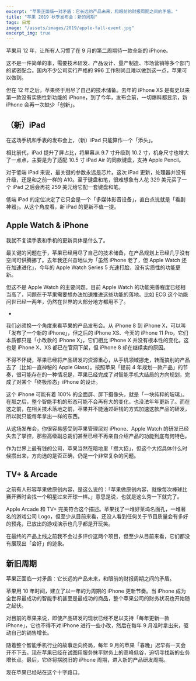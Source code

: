 ```yaml
---
excerpt: "苹果正面临一对矛盾：它长远的产品未来，和眼前的财报周期之间的矛盾。"
title: "苹果 2019 秋季发布会：新的周期"
tags: 日常
image: "/assets/images/2019/apple-fall-event.jpg"
excerpt_img: true
---
```


苹果用 12 年，让所有人习惯了在 9 月的第二周期待一款全新的 iPhone。

这不是一件简单的事，需要技术研发、产品设计、量产制造、市场营销等多个部门的紧密配合。国内不少公司实行严格的 996 工作制尚且难以做到这一点，苹果可以做到。

但在 12 年之后，苹果终于用尽了自己的技术储备。去年的 iPhone XS 是有史以来第一款没有实质性新功能的 iPhone，到了今年，发布会前，一切爆料都显示，新 iPhone 会再一次缺少「创新」。

## （新）iPad
在这场手机和手表的发布会上，（新）iPad 只能算作一个「添头」。

相比前代，iPad 提升了屏占比，将屏幕从 9.7 寸升级到 10.2 寸，机身尺寸也增大了一点点，主要是为了适配 10.5 寸 iPad Air 的同款键盘，支持 Apple Pencil。

对于低端 iPad 来说，最关键的参数永远是芯片。这次 iPad 更新，处理器并没有升级，还是和之前一样的 A10。至于键盘和笔，很难想象有人花 329 美元买了一个 iPad 之后会再花 259 美元给它配一套键盘和笔。

低端 iPad 的定位决定了它只会是一个「多媒体影音设备」，直白点说就是「看剧神器」。从这个角度看，新 iPad 的更新不值一提。

## Apple Watch & iPhone
我就不复读手表和手机的更新具体是什么了。

最关键的问题在于，苹果已经用尽了自己的技术储备，在产品规划上已经几乎没有空间可供腾挪了。去年我还兴奋地认为「虽然 iPhone 老了，但 Apple Watch 还在加速进化」，今年的 Apple Watch Series 5 光速打脸，没有实质性的功能更新。

但这不是 Apple Watch 的主要问题。目前 Apple Watch 的功能完善程度已经相当高了，问题在于苹果需要想办法加速推进这些功能的落地。比如 ECG 这个功能问世已经一两年，仍然在世界的大部分地方都用不了。

-

我们必须换一个角度来看苹果的产品发布会。从 iPhone 8 到 iPhone X，可以叫「发布了一个新的 iPhone」，但之后的 iPhone XS、今天的 iPhone 11 Pro，它们本质都只是「小改款的 iPhone X」，它们相比 iPhone X 并没有根本性的变化。这也是 iPhone X、XS 都已在官网下架，但 iPhone 8 却在继续卖的原因。

不得不怀疑，苹果已经将产品研发的资源重心，从手机领域挪走，转而搞别的产品去了（比如一直神秘的 Apple Glass）。按照苹果「提前 4 年规划一款产品」的节奏，很可能存在的一种情况是，苹果已经完成了对智能手机大结局的方向规划，完成了对某个「终极形态」iPhone 的设计。

这个 iPhone 可能有着 100% 的全面屏、屏下摄像头，就是「一块纯粹的玻璃」。在那之后，整个智能手机的形态可能不会再有大的变化，也没法年年更新了。而在这之前，在相关技术落地之前，苹果并不能通过砸钱的方式加速这款产品的研发，所以就只能每年拿出一样的东西。

从这场发布会，你很容易感受到苹果管理层对 iPhone、Apple Watch 的研发已经失去了掌控，那些高级副总裁们甚至已经不再亲自介绍产品的功能到底有何特色。

作为世界上最有钱的公司，苹果当然在暗地里「攒大招」，但这个大招具体什么时候攒出来，方向选的是否正确，仍是一个非常复杂的问题。

## TV+ & Arcade
之前有人形容苹果做原创内容，是这么说的：「苹果做原创内容，就像每次棒球比赛开赛时会找一个明星过来开球一样。」意思是说，也就是这么秀一下就完了。

Apple Arcade 和 TV+ 完美符合这个描述。苹果找了一堆好莱坞名面孔，一堆著名的游戏公司 Logo，但至少从目前来看，还没人看到任何关于节目质量会有多好的预兆，已放出的游戏演示也几乎都是开玩笑。

在最终的产品上线之前我不会过多评价这两个项目，但至少从目前来看，它们都没有展现出「会好」的迹象。

## 新旧周期
苹果正面临一对矛盾：它长远的产品未来，和眼前的财报周期之间的矛盾。

苹果用 10 年时间，建立了以一年的为周期的 iPhone 更新节奏。当 iPhone 成为全世界最成功的智能手机甚至是最成功的商品，整个苹果公司的财务状况也开始随之起伏。

对目前的苹果来说，即使产品研发的现状已经不足以支持「每年更新一款 iPhone」，它也不得不对 iPhone 进行一些小改，然后在每年 9 月准时拿出来，驱动自己的销售增长。

随着整个智能手机行业的故事走向终局，每年 9 月的苹果「春晚」迟早有一天会开不下去。现在苹果已经在试图用服务抹平财务上的高峰低谷，迫切寻找新的业务增长点。最后，它终将摆脱旧的 iPhone 周期，进入新的产品研发周期。

现在苹果已经站在这个十字路口。